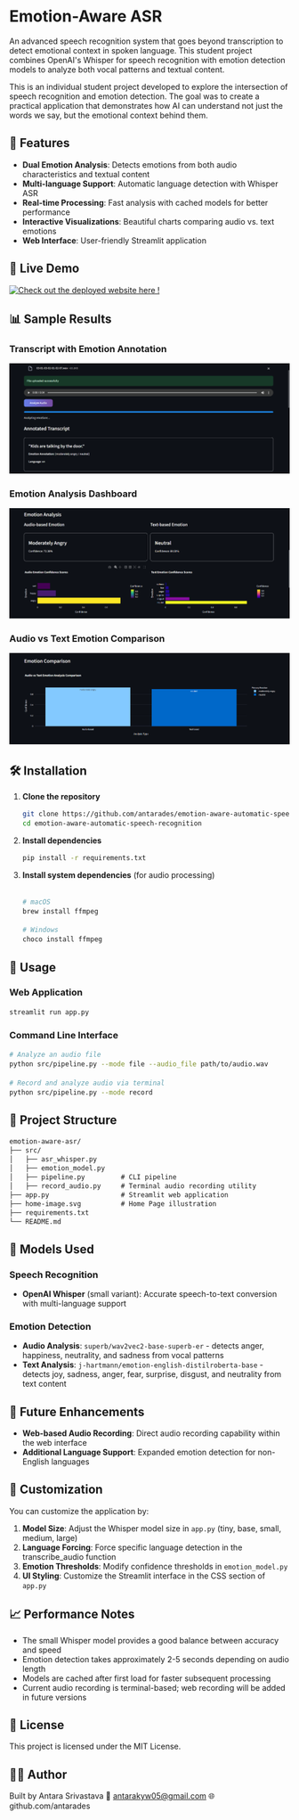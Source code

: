 # Emotion-Aware ASR

An advanced speech recognition system that goes beyond transcription to detect emotional context in spoken language. This student project combines OpenAI's Whisper for speech recognition with emotion detection models to analyze both vocal patterns and textual content.

This is an individual student project developed to explore the intersection of speech recognition and emotion detection. The goal was to create a practical application that demonstrates how AI can understand not just the words we say, but the emotional context behind them.

## 🌟 Features

- **Dual Emotion Analysis**: Detects emotions from both audio characteristics and textual content
- **Multi-language Support**: Automatic language detection with Whisper ASR
- **Real-time Processing**: Fast analysis with cached models for better performance
- **Interactive Visualizations**: Beautiful charts comparing audio vs. text emotions
- **Web Interface**: User-friendly Streamlit application

## 🚀 Live Demo

[![Check out the deployed website here !](https://static.streamlit.io/badges/streamlit_badge_black_white.svg)](https://emotion-aware-automatic-speech-recognition.streamlit.app/)

## 📊 Sample Results

### Transcript with Emotion Annotation
![Transcript View](transcript.png)

### Emotion Analysis Dashboard
![Analysis View](analysis.png)

### Audio vs Text Emotion Comparison
![Comparison Chart](comparison.png)

## 🛠️ Installation

1. **Clone the repository**
   ```bash
   git clone https://github.com/antarades/emotion-aware-automatic-speech-recognition.git
   cd emotion-aware-automatic-speech-recognition
   ```

2. **Install dependencies**
   ```bash
   pip install -r requirements.txt
   ```

3. **Install system dependencies** (for audio processing)
   ```bash
   
   # macOS
   brew install ffmpeg
   
   # Windows 
   choco install ffmpeg
   ```

## 🎯 Usage

### Web Application
```bash
streamlit run app.py
```

### Command Line Interface
```bash
# Analyze an audio file
python src/pipeline.py --mode file --audio_file path/to/audio.wav

# Record and analyze audio via terminal
python src/pipeline.py --mode record
```

## 📁 Project Structure

```
emotion-aware-asr/
├── src/
│   ├── asr_whisper.py      
│   ├── emotion_model.py    
│   ├── pipeline.py         # CLI pipeline
│   ├── record_audio.py     # Terminal audio recording utility
├── app.py                  # Streamlit web application
├── home-image.svg          # Home Page illustration
├── requirements.txt        
└── README.md
```

## 🧠 Models Used

### Speech Recognition
- **OpenAI Whisper** (small variant): Accurate speech-to-text conversion with multi-language support

### Emotion Detection
- **Audio Analysis**: `superb/wav2vec2-base-superb-er` - detects anger, happiness, neutrality, and sadness from vocal patterns
- **Text Analysis**: `j-hartmann/emotion-english-distilroberta-base` - detects joy, sadness, anger, fear, surprise, disgust, and neutrality from text content

## 🔮 Future Enhancements

- **Web-based Audio Recording**: Direct audio recording capability within the web interface
- **Additional Language Support**: Expanded emotion detection for non-English languages

## 🎨 Customization

You can customize the application by:

1. **Model Size**: Adjust the Whisper model size in `app.py` (tiny, base, small, medium, large)
2. **Language Forcing**: Force specific language detection in the transcribe_audio function
3. **Emotion Thresholds**: Modify confidence thresholds in `emotion_model.py`
4. **UI Styling**: Customize the Streamlit interface in the CSS section of `app.py`

## 📈 Performance Notes

- The small Whisper model provides a good balance between accuracy and speed
- Emotion detection takes approximately 2-5 seconds depending on audio length
- Models are cached after first load for faster subsequent processing
- Current audio recording is terminal-based; web recording will be added in future versions

## 📄 License

This project is licensed under the MIT License.

## 🙋‍♀️ Author

Built by Antara Srivastava
📧 antarakyw05@gmail.com
🌐 github.com/antarades

